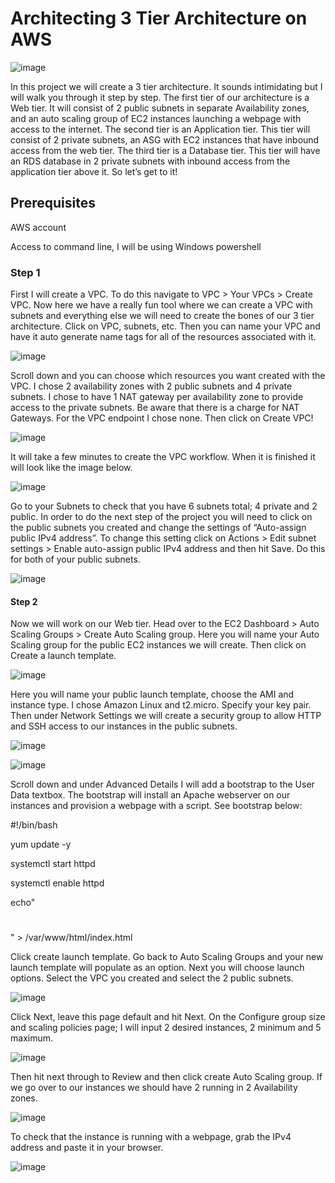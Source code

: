 # Architecting 3 Tier Architecture on AWS
![image](https://user-images.githubusercontent.com/115881685/208869435-dd469beb-127a-4173-b39f-235a24e0a58a.png)

In this project we will create a 3 tier architecture. It sounds intimidating but I will walk you through it step by step. The first tier of our architecture is a Web tier. It will consist of 2 public subnets in separate Availability zones, and an auto scaling group of EC2 instances launching a webpage with access to the internet. The second tier is an Application tier. This tier will consist of 2 private subnets, an ASG with EC2 instances that have inbound access from the web tier. The third tier is a Database tier. This tier will have an RDS database in 2 private subnets with inbound access from the application tier above it. So let’s get to it!
## Prerequisites
AWS account

Access to command line, I will be using Windows powershell

### Step 1

First I will create a VPC. To do this navigate to VPC > Your VPCs > Create VPC. Now here we have a really fun tool where we can create a VPC with subnets and everything else we will need to create the bones of our 3 tier architecture. Click on VPC, subnets, etc. Then you can name your VPC and have it auto generate name tags for all of the resources associated with it.

![image](https://user-images.githubusercontent.com/115881685/208872346-c643cfbf-73a6-4643-a33b-e819cb13c61c.png)

Scroll down and you can choose which resources you want created with the VPC. I chose 2 availability zones with 2 public subnets and 4 private subnets. I chose to have 1 NAT gateway per availability zone to provide access to the private subnets. Be aware that there is a charge for NAT Gateways. For the VPC endpoint I chose none. Then click on Create VPC!

![image](https://user-images.githubusercontent.com/115881685/208872729-ede3fdb7-2290-4382-8aaf-1b7449b3f15d.png)

It will take a few minutes to create the VPC workflow. When it is finished it will look like the image below.

![image](https://user-images.githubusercontent.com/115881685/208872863-bfc2dcae-b129-4295-8833-8c6b07cbea29.png)

Go to your Subnets to check that you have 6 subnets total; 4 private and 2 public. In order to do the next step of the project you will need to click on the public subnets you created and change the settings of “Auto-assign public IPv4 address”. To change this setting click on Actions > Edit subnet settings > Enable auto-assign public IPv4 address and then hit Save. Do this for both of your public subnets.

![image](https://user-images.githubusercontent.com/115881685/208873006-a335e027-2f2e-43b7-9df0-7fe305733031.png)

#### Step 2

Now we will work on our Web tier. Head over to the EC2 Dashboard > Auto Scaling Groups > Create Auto Scaling group. Here you will name your Auto Scaling group for the public EC2 instances we will create. Then click on Create a launch template.

![image](https://user-images.githubusercontent.com/115881685/208874304-3efbf445-907f-4a36-8731-29e98da6e33b.png)

Here you will name your public launch template, choose the AMI and instance type. I chose Amazon Linux and t2.micro. Specify your key pair. Then under Network Settings we will create a security group to allow HTTP and SSH access to our instances in the public subnets.

![image](https://user-images.githubusercontent.com/115881685/208874425-6a7cd5d8-1458-49c7-bc6c-0c979186fdb8.png)

![image](https://user-images.githubusercontent.com/115881685/208874550-d84e6338-799e-455b-b3f7-5b132bddd53d.png)

Scroll down and under Advanced Details I will add a bootstrap to the User Data textbox. The bootstrap will install an Apache webserver on our instances and provision a webpage with a script. See bootstrap below:

#!/bin/bash

yum update -y

systemctl start httpd

systemctl enable httpd

echo"<html><body><h1></h1></body></html>" > /var/www/html/index.html

Click create launch template. Go back to Auto Scaling Groups and your new launch template will populate as an option. Next you will choose launch options. Select the VPC you created and select the 2 public subnets.

![image](https://user-images.githubusercontent.com/115881685/208874968-591be1e0-5968-4d26-a83e-14c741121c25.png)

Click Next, leave this page default and hit Next. On the Configure group size and scaling policies page; I will input 2 desired instances, 2 minimum and 5 maximum.

![image](https://user-images.githubusercontent.com/115881685/208875143-ce84a27d-c8c5-495b-8276-f59040459470.png)


Then hit next through to Review and then click create Auto Scaling group. If we go over to our instances we should have 2 running in 2 Availability zones.

![image](https://user-images.githubusercontent.com/115881685/208875276-299accee-5843-4f60-aaf7-02c4db4108cc.png)


To check that the instance is running with a webpage, grab the IPv4 address and paste it in your browser.

![image](https://user-images.githubusercontent.com/115881685/208875441-08ca24a9-09f8-45df-86aa-0e87ac72835f.png)




















